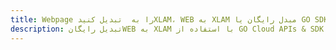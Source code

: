 ---title: Webpage را به  تبدیل کنیدXLAM، WEB به XLAM مبدل رایگان یا GO SDKdescription: تبدیل رایگانWEB به XLAM با استفاده از GO Cloud APIs & SDK همچنین اسناد PDF را در Cloud ایجاد، ویرایش و رندر کنید.---